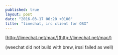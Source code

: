 ```yaml
---
published: true
layout: post
date: "2016-03-17 06:20 +0100"
title: "limechat, irc client for OSX"
---
```


[http://limechat.net/mac/](http://limechat.net/mac/)

(weechat did not build with brew, irssi failed as well)
